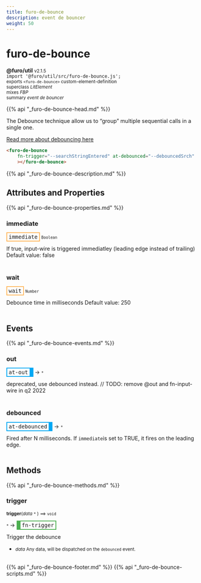 ```yaml
---
title: furo-de-bounce
description: event de bouncer
weight: 50
---
```


# furo-de-bounce
**@furo/util** <small>v2.1.5</small>
<br>`import '@furo/util/src/furo-de-bounce.js';`<small>
<br>exports `<furo-de-bounce>` custom-element-definition
<br>superclass *LitElement*
<br> mixes *FBP*</small>
<br><small>summary *event de bouncer*</small>

{{% api "_furo-de-bounce-head.md" %}}

The Debounce technique allow us to “group” multiple sequential calls in a single one.

[Read more about debouncing here](https://css-tricks.com/debouncing-throttling-explained-examples/)



```html
<furo-de-bounce
    fn-trigger="--searchStringEntered" at-debounced="--debouncedSrch"
    ></furo-de-bounce>
```

{{% api "_furo-de-bounce-description.md" %}}


## Attributes and Properties
{{% api "_furo-de-bounce-properties.md" %}}




### **immediate**

<span  style="border-width:2px; border-style: solid;border-color:  rgb(255, 182, 91);font-family:monospace; padding:2px 4px;">immediate</span>
<small>`Boolean` </small>

If true, input-wire is triggered immediatley (leading edge instead of trailing)
Default value: false
<br><br>

### **wait**

<span  style="border-width:2px; border-style: solid;border-color:  rgb(255, 182, 91);font-family:monospace; padding:2px 4px;">wait</span>
<small>`Number` </small>

Debounce time in milliseconds
Default value: 250
<br><br>






## Events
{{% api "_furo-de-bounce-events.md" %}}

### **out**
<span  style="border-width:2px 10px 2px 2px; border-style: solid;border-color:  rgb(2, 168, 244);font-family:monospace; padding:2px 4px;">at-out</span>
→ <small>`*`</small>

deprecated, use debounced instead. // TODO: remove @out and fn-input-wire in q2 2022
<br><br>
### **debounced**
<span  style="border-width:2px 10px 2px 2px; border-style: solid;border-color:  rgb(2, 168, 244);font-family:monospace; padding:2px 4px;">at-debounced</span>
→ <small>`*`</small>

Fired after N milliseconds. If `immediate`is set to TRUE, it fires on the leading edge.
<br><br>

## Methods
{{% api "_furo-de-bounce-methods.md" %}}






### **trigger**
<small>**trigger**(*data* `*` ) ⟹ `void`</small>

<small>`*` </small> →
<span  style="border-width:2px 2px 2px 10px; border-style: solid;border-color:  rgb(76, 175, 80);font-family:monospace; padding:2px 4px;">fn-trigger</span>

Trigger the debounce

- <small>*data* Any data, will be dispatched on the `debounced` event.</small>
<br><br>








{{% api "_furo-de-bounce-footer.md" %}}
{{% api "_furo-de-bounce-scripts.md" %}}
